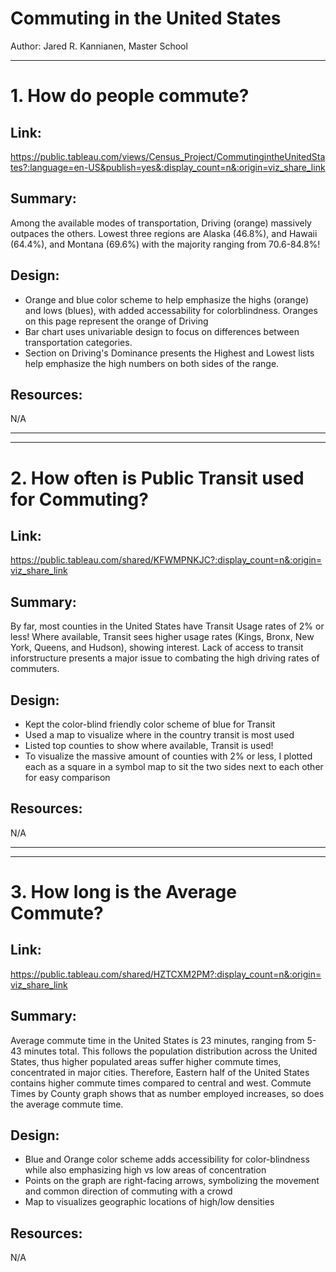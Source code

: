 # Commuting in the United States
Author: 
Jared R. Kannianen, 
Master School

---


# 1. How do people commute?
## Link: 
https://public.tableau.com/views/Census_Project/CommutingintheUnitedStates?:language=en-US&publish=yes&:display_count=n&:origin=viz_share_link
## Summary: 
Among the available modes of transportation, Driving (orange) massively outpaces the others. Lowest three regions are Alaska (46.8%), and Hawaii (64.4%), and Montana (69.6%) with the majority ranging from 70.6-84.8%!

## Design:
- Orange and blue color scheme to help emphasize the highs (orange) and lows (blues), with added accessability for colorblindness.  Oranges on this page represent the orange of Driving
- Bar chart uses univariable design to focus on differences between transportation categories.
- Section on Driving's Dominance presents the Highest and Lowest lists help emphasize the high numbers on both sides of the range.

## Resources: 
N/A

---
---

# 2. How often is Public Transit used for Commuting?
## Link: 
https://public.tableau.com/shared/KFWMPNKJC?:display_count=n&:origin=viz_share_link

## Summary: 
By far, most counties in the United States have Transit Usage rates of 2% or less!  Where available, Transit sees higher usage rates (Kings, Bronx, New York, Queens, and Hudson), showing interest.  Lack of access to transit inforstructure presents a major issue to combating the high driving rates of commuters.

## Design: 
- Kept the color-blind friendly color scheme of blue for Transit
- Used a map to visualize where in the country transit is most used
- Listed top counties to show where available, Transit is used!
- To visualize the massive amount of counties with 2% or less, I plotted each as a square in a symbol map to sit the two sides next to each other for easy comparison

## Resources: 
N/A

---
---

# 3. How long is the Average Commute?
## Link: 
https://public.tableau.com/shared/HZTCXM2PM?:display_count=n&:origin=viz_share_link

## Summary: 
Average commute time in the United States is 23 minutes, ranging from 5-43 minutes total.  This follows the population distribution across the United States, thus higher populated areas suffer higher commute times, concentrated in major cities. Therefore, Eastern half of the United States contains higher commute times compared to central and west.  Commute Times by County graph shows that as number employed increases, so does the average commute time.

## Design: 
- Blue and Orange color scheme adds accessibility for color-blindness while also emphasizing high vs low areas of concentration
- Points on the graph are right-facing arrows, symbolizing the movement and common direction of commuting with a crowd
- Map to visualizes geographic locations of high/low densities

## Resources: 
N/A

